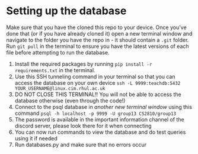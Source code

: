 # Setting up the database

Make sure that you have the cloned this repo to your device. Once you've done that (or if you have already cloned it) open a new terminal window and navigate to the folder you have the repo in - it should contain a `.git` folder.
Run `git pull` in the terminal to ensure you have the latest versions of each file before attempting to run the database.

1. Install the required packages by running `pip install -r requirements.txt` in the terminal.
2. Use this SSH tunneling command in your terminal so that you can access the database on your own device `ssh -L 9999:teachdb:5432 YOUR_USERNAME@linux.cim.rhul.ac.uk`
3. DO NOT CLOSE THIS TERMINAL!! You will not be able to access the database otherwise (even through the code!)
4. Connect to the psql database in *another new terminal window* using this command `psql -h localhost -p 9999 -U group13 CS2810/group13`
5. The password is available in the important information channel of the discord server, please look there for it when connecting
6. You can now run commands to view the database and do test queries using it if needed
7. Run databases.py and make sure that no errors occur
